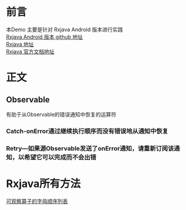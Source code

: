 
# 前言
本Demo 主要是针对 Rxjava  Android 版本进行实践<br>
[Rxjava Android 版本 github 地址](https://github.com/ReactiveX/RxAndroid) <br>
[Rxjava 地址](https://github.com/ReactiveX/RxJava) <br>
[Rxjava 官方文档地址](http://reactivex.io/) <br>

# 正文 
## Observable
有助于从Observable的错误通知中恢复的运算符
### Catch-onError通过继续执行顺序而没有错误地从通知中恢复
### Retry—如果源Observable发送了onError通知，请重新订阅该通知，以希望它可以完成而不会出错

# Rxjava所有方法
[可观察算子的字母顺序列表](http://reactivex.io/documentation/operators.html)